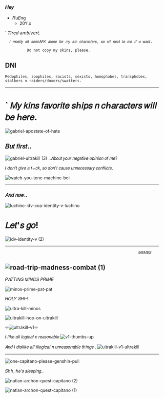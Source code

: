 ### 𝐻𝑒𝑦
 - 𝑅u𝐸ng
    -  20Y.o
 
 ` 𝘛𝘪𝘳𝘦𝘥 𝘢𝘮𝘣𝘪𝘷𝘦𝘳𝘵.
 
      𝐼 𝑚𝑜𝑠𝑡𝑙𝑦 𝑠𝑖𝑡 𝑠𝑒𝑚𝑖𝐴𝐹𝐾 𝑎𝑙𝑜𝑛𝑒 𝑓𝑜𝑟 𝑚𝑦 𝑘𝑖𝑛 𝑐ℎ𝑎𝑟𝑎𝑐𝑡𝑒𝑟𝑠, 𝑠𝑜 𝑠𝑖𝑡 𝑛𝑒𝑥𝑡 𝑡𝑜 𝑚𝑒 𝑖𝑓 𝑢 𝑤𝑎𝑛𝑡.
			
	          Do not copy my skins, please.	 
## DNI
    Pedophiles, zoophiles, racists, sexists, homophobes, transphobes, stalkers n raiders/doxers/swatters.	
 --- 
 # ` 𝑀𝑦 𝑘𝑖𝑛𝑠 𝑓𝑎𝑣𝑜𝑟𝑖𝑡𝑒 𝑠ℎ𝑖𝑝𝑠 𝑛 𝑐ℎ𝑎𝑟𝑎𝑐𝑡𝑒𝑟𝑠 𝑤𝑖𝑙𝑙 𝑏𝑒 ℎ𝑒𝑟𝑒.
![gabriel-apostate-of-hate](https://github.com/user-attachments/assets/f2f303cf-60c3-4a1b-a2a4-c4c33a232fb1)
## 𝐵𝑢𝑡 𝑓𝑖𝑟𝑠𝑡..
![gabriel-ultrakill (3)](https://github.com/user-attachments/assets/813c690d-9500-442b-acf2-878989d3803f)
..𝐴𝑏𝑜𝑢𝑡 𝑦𝑜𝑢𝑟 𝑛𝑒𝑔𝑎𝑡𝑖𝑣𝑒 𝑜𝑝𝑖𝑛𝑖𝑜𝑛 𝑜𝑓 𝑚𝑒?

𝐼 𝑑𝑜𝑛'𝑡 𝑔𝑖𝑣𝑒 𝑎 𝑓⌄𝑐𝑘, 𝑠𝑜 𝑑𝑜𝑛'𝑡 𝑐𝑎𝑢𝑠𝑒 𝑢𝑛𝑛𝑒𝑐𝑒𝑠𝑠𝑎𝑟𝑦 𝑐𝑜𝑛𝑓𝑙𝑖𝑐𝑡𝑠.

![watch-you-tone-machine-boi](https://github.com/user-attachments/assets/cb1fafe5-fcda-4b95-a4ef-c87316c9116a)

---
### 𝐴𝑛𝑑 𝑛𝑜𝑤..
![luchino-idv-coa-identity-v-luchino](https://github.com/user-attachments/assets/4ed216df-2888-4f3f-800a-673b39c7667b)
# 𝐿𝑒𝑡'𝑠 𝑔𝑜!
![idv-identity-v (2)](https://github.com/user-attachments/assets/998011fd-f2e8-4298-9291-3b64786f4d0a)


---

                                                                 𝑀𝐸𝑀𝐸𝑆

![road-trip-madness-combat (1)](https://github.com/user-attachments/assets/97e0542e-dc3a-4ddb-a078-490cc5469368)
---


𝑃𝐴𝑇𝑇𝐼𝑁𝐺 𝑀𝐼𝑁𝑂𝑆 𝑃𝑅𝐼𝑀𝐸

![minos-prime-pat-pat](https://github.com/user-attachments/assets/30511830-1c00-4f1e-b07d-7d070675c463)

𝐻𝑂𝐿𝑌 𝑆𝐻𝐼-!

![ultra-kill-minos](https://github.com/user-attachments/assets/25cc18bc-9e51-4b56-b86b-dce61e9a3ae8)


![ultrakill-hop-on-ultrakill](https://github.com/user-attachments/assets/dd7f5db2-324a-41a8-9e3d-73c419ed7531)

⊹![ultrakill-v1](https://github.com/user-attachments/assets/abb9109c-4a99-49c9-a719-7578557209c1)⊹

𝐼 𝑙𝑖𝑘𝑒 𝑎𝑙𝑙 𝑙𝑜𝑔𝑖𝑐𝑎𝑙 𝑛 𝑟𝑒𝑎𝑠𝑜𝑛𝑎𝑏𝑙𝑒
![v1-thumbs-up](https://github.com/user-attachments/assets/ea868ce1-7e28-4300-a5ba-026351099625)

𝐴𝑛𝑑 𝐼 𝑑𝑖𝑠𝑙𝑖𝑘𝑒 𝑎𝑙𝑙 𝑖𝑙𝑙𝑜𝑔𝑖𝑐𝑎𝑙 𝑛 𝑢𝑛𝑟𝑒𝑎𝑠𝑜𝑛𝑎𝑏𝑙𝑒 𝑡ℎ𝑖𝑛𝑔𝑠 .
![ultrakill-v1-ultrakill](https://github.com/user-attachments/assets/6a003e54-bee7-4f34-b37a-1276607abc6d)

---

![one-capitano-please-genshin-pull](https://github.com/user-attachments/assets/13a8c5f7-480f-4fc8-9c7b-c922fc517197)

𝑆ℎℎ, ℎ𝑒'𝑠 𝑠𝑙𝑒𝑒𝑝𝑖𝑛𝑔..

![natlan-archon-quest-capitano (2)](https://github.com/user-attachments/assets/86b467fa-69e5-48ba-8263-219614a91692)

![natlan-archon-quest-capitano (1)](https://github.com/user-attachments/assets/b12f7843-d3c1-4e86-8848-c76aaf310135)
